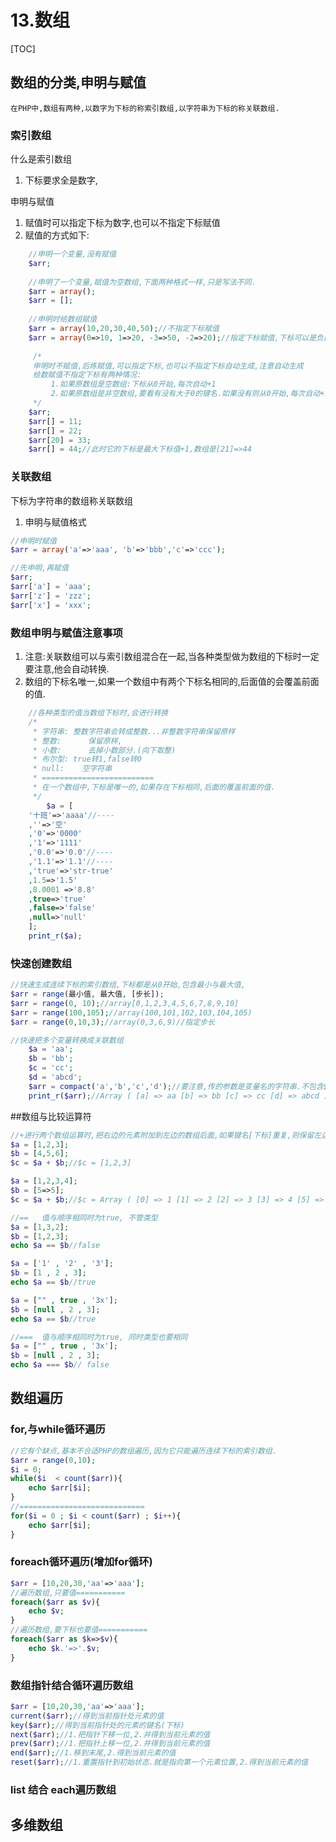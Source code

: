 # 13.数组
[TOC]

## 数组的分类,申明与赋值
    在PHP中,数组有两种,以数字为下标的称索引数组,以字符串为下标的称关联数组.
### 索引数组
什么是索引数组
1. 下标要求全是数字,

申明与赋值
1. 赋值时可以指定下标为数字,也可以不指定下标赋值
2. 赋值的方式如下:
```php
    //申明一个变量,没有赋值
    $arr;
    
    //申明了一个变量,赋值为空数组,下面两种格式一样,只是写法不同.
    $arr = array();
    $arr = [];
    
    //申明时给数组赋值
    $arr = array(10,20,30,40,50);//不指定下标赋值
    $arr = array(0=>10, 1=>20, -3=>50, -2=>20);//指定下标赋值,下标可以是负数
   
     /*
     申明时不赋值,后练赋值,可以指定下标,也可以不指定下标自动生成,注意自动生成
     给数赋值不指定下标有两种情况:
         1.如果原数组是空数组:下标从0开始,每次自动+1
         2.如果原数组是非空数组,要看有没有大于0的键名.如果没有则从0开始,每次自动+1,如果原数组中有大于0的下标,则取最大值+1
     */
    $arr;
    $arr[] = 11;
    $arr[] = 22;
    $arr[20] = 33;
    $arr[] = 44;//此时它的下标是最大下标值+1,数组是[21]=>44
```

### 关联数组
下标为字符串的数组称关联数组
1. 申明与赋值格式
```php
//申明时赋值
$arr = array('a'=>'aaa', 'b'=>'bbb','c'=>'ccc');

//先申明,再赋值
$arr;
$arr['a'] = 'aaa';
$arr['z'] = 'zzz';
$arr['x'] = 'xxx';
```

### 数组申明与赋值注意事项
1. 注意:关联数组可以与索引数组混合在一起,当各种类型做为数组的下标时一定要注意,他会自动转换.
2. 数组的下标名唯一,如果一个数组中有两个下标名相同的,后面值的会覆盖前面的值.
```php
	//各种类型的值当数组下标时,会进行转换
	/*
	 * 字符串:	整数字符串会转成整数...非整数字符串保留原样
	 * 整数:		保留原样,
	 * 小数:		去掉小数部分.(向下取整)
	 * 布尔型:	true转1,false转0
	 * null: 	空字符串
	 * =========================
	 * 在一个数组中,下标是唯一的,如果存在下标相同,后面的覆盖前面的值.
	 */
	 	$a = [
	'十班'=>'aaaa'//----
	,''=>'空'
	,'0'=>'0000'
	,'1'=>'1111'
	,'0.0'=>'0.0'//----
	,'1.1'=>'1.1'//----
	,'true'=>'str-true'
	,1.5=>'1.5'
	,8.0001 =>'8.8'
	,true=>'true'
	,false=>'false'
	,null=>'null'
	];
	print_r($a);
```

### 快速创建数组
```php
//快速生成连续下标的索引数组,下标都是从0开始,包含最小与最大值,
$arr = range(最小值, 最大值, [步长]);
$arr = range(0, 10);//array[0,1,2,3,4,5,6,7,8,9,10]
$arr = range(100,105);//array(100,101,102,103,104,105)
$arr = range(0,10,3);//array(0,3,6,9)//指定步长

//快速把多个变量转换成关联数组
	$a = 'aa';
	$b = 'bb';
	$c = 'cc';
	$d = 'abcd';
	$arr = compact('a','b','c','d');//要注意,传的参数是变量名的字符串.不包含$
	print_r($arr);//Array ( [a] => aa [b] => bb [c] => cc [d] => abcd )
```


##数组与比较运算符
```php
//+进行两个数组运算时,把右边的元素附加到左边的数组后面,如果键名[下标]重复,则保留左边数组中的元素,右边的丢弃.
$a = [1,2,3];
$b = [4,5,6];
$c = $a + $b;//$c = [1,2,3]

$a = [1,2,3,4];
$b = [5=>5];
$c = $a + $b;//$c = Array ( [0] => 1 [1] => 2 [2] => 3 [3] => 4 [5] => 5 )

//==   值与顺序相同时为true, 不管类型
$a = [1,3,2];
$b = [1,2,3];
echo $a == $b//false

$a = ['1' , '2' , '3'];
$b = [1 , 2 , 3];
echo $a == $b//true

$a = ["" , true , '3x'];
$b = [null , 2 , 3];
echo $a == $b//true

//===  值与顺序相同时为true, 同时类型也要相同
$a = ["" , true , '3x'];
$b = [null , 2 , 3];
echo $a === $b// false
```

## 数组遍历

### for,与while循环遍历
```php
//它有个缺点,基本不合适PHP的数组遍历,因为它只能遍历连续下标的索引数组.
$arr = range(0,10);
$i = 0;
while($i  < count($arr)){
    echo $arr[$i];
}
//============================
for($i = 0 ; $i < count($arr) ; $i++){
    echo $arr[$i];    
}
```

### foreach循环遍历(增加for循环)
```php
$arr = [10,20,30,'aa'=>'aaa'];
//遍历数组,只要值===========
foreach($arr as $v){
    echo $v;
}
//遍历数组,要下标也要值===========
foreach($arr as $k=>$v){
    echo $k.'=>'.$v;
}
```

### 数组指针结合循环遍历数组
```php
$arr = [10,20,30,'aa'=>'aaa'];
current($arr);//得到当前指针处元素的值
key($arr);//得到当前指针处的元素的键名(下标)
next($arr);//1.把指针下移一位,2.并得到当前元素的值
prev($arr);//1.把指针上移一位,2.并得到当前元素的值
end($arr);//1.移到末尾,2.得到当前元素的值
reset($arr);//1.重置指针到初始状态.就是指向第一个元素位置,2.得到当前元素的值

```

### list 结合 each遍历数组

## 多维数组

